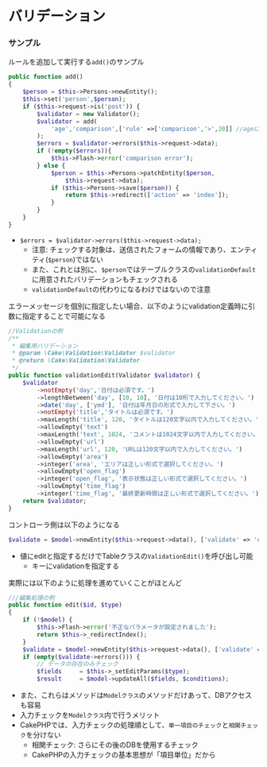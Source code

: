# バリデーション

### サンプル

ルールを追加して実行する`add()`のサンプル

```php
public function add()
{
    $person = $this->Persons->newEntity();
    $this->set('person',$person);
    if ($this->request->is('post')) {
        $validator = new Validator();
        $validator = add(
            'age','comparison',['rule' =>['comparison','>',20]] //ageに20より大きい値のみ受け付け
        );
        $errors = $validator->errors($this->request->data);
        if (!empty($errors)){
            $this->Flash->error('comparison error');
        } else {
            $person = $this->Persons->patchEntity($person,
                $this->request->data);
            if ($this->Persons->save($person)) {
                return $this->redirect(['action' => 'index']);
            }
        }
    }
}
```

* `$errors = $validator->errors($this->request->data);`
    * 注意: チェックする対象は、送信されたフォームの情報であり、エンティティ(`$person`)ではない
    * また、これとは別に、`$person`ではテーブルクラスの`validationDefault`に用意されたバリデーションもチェックされる
    * `validationDefault`の代わりになるわけではないので注意

エラーメッセージを個別に指定したい場合、以下のようにvalidation定義時に引数に指定することで可能になる

```php
//Validationの例
/**
 * 編集用バリデーション
 * @param \Cake\Validation\Validator $validator
 * @return \Cake\Validation\Validator
 */
public function validationEdit(Validator $validator) {
    $validator
        ->notEmpty('day','日付は必須です。')
        ->lengthBetween('day', [10, 10], '日付は10桁で入力してください。')
        ->date('day', ['ymd'], '日付は年月日の形式で入力して下さい。')
        ->notEmpty('title','タイトルは必須です。')
        ->maxLength('title', 120, 'タイトルは120文字以内で入力してください。')
        ->allowEmpty('text')
        ->maxLength('text', 1024, 'コメントは1024文字以内で入力してください。')
        ->allowEmpty('url')
        ->maxLength('url', 120, 'URLは120文字以内で入力してください。')
        ->allowEmpty('area')
        ->integer('area', 'エリアは正しい形式で選択してください。')
        ->allowEmpty('open_flag')
        ->integer('open_flag', '表示状態は正しい形式で選択してください。')
        ->allowEmpty('time_flag')
        ->integer('time_flag', '最終更新時間は正しい形式で選択してください。');
    return $validator;
}
```

コントローラ側は以下のようになる

```php
$validate = $model->newEntity($this->request->data(), ['validate' => 'edit']);
```

* 値にeditと指定するだけでTableクラスの`ValidationEdit()`を呼び出し可能
    * キーにvalidationを指定する

実際には以下のように処理を進めていくことがほとんど

```php
///編集処理の例
public function edit($id, $type)
{
    if (!$model) {
        $this->Flash->error('不正なパラメータが設定されました');
        return $this->_redirectIndex();
    }
    $validate = $model->newEntity($this->request->data(), ['validate' => 'edit']);
    if (empty($validate->errors())) {
        // データの存在のみチェック
        $fields     = $this->_setEditParams($type);
        $result     = $model->updateAll($fields, $conditions);
```


* また、これらはメソッドは`Modelクラス`のメソッドだけあって、DBアクセスも容易
* 入力チェックを`Modelクラス`内で行うメリット
* CakePHPでは、入力チェックの処理順として、`単一項目のチェック`と`相関チェック`を分けない
    * 相関チェック: さらにその後のDBを使用するチェック
    * CakePHPの入力チェックの基本思想が「項目単位」だから
